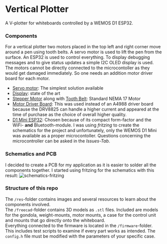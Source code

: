 # Vertical Plotter
A V-plotter for whiteboards controlled by a WEMOS D1 ESP32.


### Components
For a vertical plotter two motors placed in the top left and right corner move around a pen using tooth belts. A servo motor is used to lift the pen from the surface. An ESP32 is used to control everything. To display debugging messages and to give status updates a simple I2C OLED display is used. The motors cannot be directly connected to the microcontoller as they would get damaged immediately. So one needs an addition motor driver board for each motor. 

- [Servo motor](https://www.amazon.de/meerkleurige-Dupont-stekker-Breadboard-Arduino/dp/B07FQBZ34J/): The simplest solution available
- [Display](https://www.amazon.de/AZDelivery-Display-Arduino-Raspberry-Gratis/dp/B07FYG8MZN/): state of the art
- [Stepper Motor](https://www.amazon.de/STEPPERONLINE-Schrittmotor-63-74oz-4-Draht-Stepper/dp/B07KZL4XCL) along with [Tooth Belt](https://www.amazon.de/ARCELI-Rasterma%C3%9F-Gummi-Zahnriemen-Aluminium-Zahnscheibe-3D-Drucker/dp/B07QH94G71/): Standard NEMA 17 Motor
- [Motor Driver Board](https://www.amazon.de/UEETEK-DRV8825-Schrittmotor-K%C3%BChlk%C3%B6rper-3D-Drucker/dp/B073VK4YN7/): This was used instead of an A4988 driver board because the DRV8825 can handle a higher current and appeared at the time of purchase as the choice of overall  higher quality.
- [D1 Mini ESP32](https://www.amazon.de/AZDelivery-Bluetooth-Internet-Entwicklungsboard-kompatibel/dp/B08BTRQNB3): Chosen because of its compact form-factor and the WiFi- **and** Bluetooth-module. I was using *fritzing* to create the schematics for the project and unfortunately, only the WEMOS D1 Mini was available as a proper microcontoller. Questions concerning the microcontroller can be asked in the *Issues-Tab*.

### Schematics and PCB
I decided to create a PCB for my application as it is easier to solder all the components together. I started using fritzing for the schematics with this result:
![schematics-fritzing](res/schematics_fritzing.png)










### Structure of this repo
The `/res`-folder contains images and several resources to learn about the components involved.  
The `/freecad`-folder contains 3D models as  `.stl` files. Included are models for the gondola, weight-mounts, motor mounts, a case for the control unit and mounts that go directly onto the whiteboard.  
Everything connected to the firmware is located in the `/firmware`-folder. This includes test scripts to examine if every part works as intended. The `config.h` file must be modified with the parameters of your specific case.

